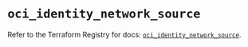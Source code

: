 # `oci_identity_network_source`

Refer to the Terraform Registry for docs: [`oci_identity_network_source`](https://registry.terraform.io/providers/hashicorp/oci/7.19.0/docs/resources/identity_network_source).
